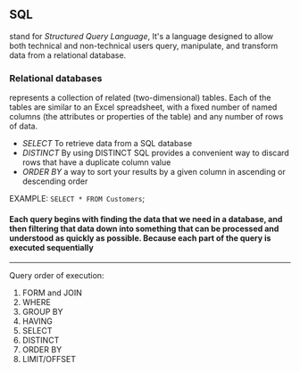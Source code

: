 
## **SQL**
stand for *Structured Query Language*, It's a language designed to allow both technical and non-technical users query, manipulate, and transform data from a relational database.

### **Relational databases**
 represents a collection of related (two-dimensional) tables. Each of the tables are similar to an Excel spreadsheet, with a fixed number of named columns (the attributes or properties of the table) and any number of rows of data.

 * *SELECT*  To retrieve data from a SQL database
 * *DISTINCT* By using DISTINCT SQL provides a convenient way to discard rows that have a duplicate column value 
 * *ORDER BY* a way to sort your results by a given column in ascending or descending order

 EXAMPLE: 
 `SELECT * FROM Customers`; 


 #### Each query begins with finding the data that we need in a database, and then filtering that data down into something that can be processed and understood as quickly as possible. Because each part of the query is executed sequentially

 -----------------------------------------------------

 Query order of execution:
 1. FORM and JOIN
 2. WHERE
 3. GROUP BY
 4. HAVING
 5. SELECT
 6. DISTINCT
 7. ORDER BY
 8. LIMIT/OFFSET